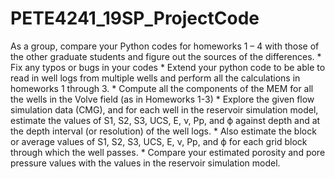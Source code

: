 # PETE4241_19SP_ProjectCode

As a group, compare your Python codes for homeworks 1 – 4 with those of the other graduate students and figure out the sources of the differences. 
	* Fix any typos or bugs in your codes 
	* Extend your python code to be able to read in well logs from multiple wells and perform all the calculations in homeworks 1 through 3.
	* Compute all the components of the MEM for all the wells in the Volve field (as in Homeworks 1-3) 
	* Explore the given flow simulation data (CMG), and for each well in the reservoir simulation model, estimate the values of S1, S2, S3, UCS, E, ν, Pp, and ϕ against depth and at the depth interval (or resolution) of the well logs.
	* Also estimate the block or average values of S1, S2, S3, UCS, E, ν, Pp, and ϕ for each grid block through which the well passes.
	* Compare your estimated porosity and pore pressure values with the values in the reservoir simulation model.
